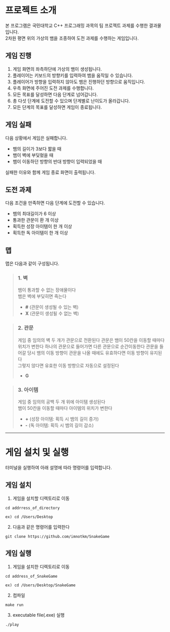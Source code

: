 # 프로젝트 소개

본 프로그램은 국민대학교 C++ 프로그래밍 과목의 팀 프로젝트 과제를 수행한 결과물입니다.  
2차원 평면 위의 가상의 뱀을 조종하여 도전 과제를 수행하는 게임입니다.

<h2>게임 진행</h2>

1. 게임 화면의 좌측하단에 가상의 뱀이 생성됩니다.
2. 플레이어는 키보드의 방향키를 입력하여 뱀을 움직일 수 있습니다.
3. 플레이어가 방향을 입력하지 않아도 뱀은 진행하던 방향으로 움직입니다.
4. 우측 화면에 주어진 도전 과제를 수행합니다.
5. 모든 목표를 달성하면 다음 단계로 넘어갑니다.  
6. 총 다섯 단계에 도전할 수 있으며 단계별로 난이도가 올라갑니다.  
7. 모든 단계의 목표를 달성하면 게임이 종료됩니다.

<h2>게임 실패</h2>

다음 상황에서 게임은 실패합니다.

* 뱀의 길이가 3보다 짧을 때
* 뱀이 벽에 부딪혔을 때
* 뱀이 이동하던 방향의 반대 방향이 입력되었을 때

실패한 이유와 함께 게임 종료 화면이 출력됩니다.

<h2>도전 과제</h2>

다음 조건을 만족하면 다음 단계에 도전할 수 있습니다.

* 뱀의 최대길이가 6 이상
* 통과한 관문이 환 개 이상
* 획득한 성장 아이템이 한 개 이상
* 획득한 독 아이템이 한 개 이상

<h2>맵</h2>

맵은 다음과 같이 구성됩니다.

> <h3>1. 벽</h3>
>
> 뱀이 통과할 수 없는 장애물이다  
> 뱀은 벽에 부딪히면 죽는다
>
> * __#__ (관문이 생성될 수 있는 벽)
> * __X__ (관문이 생성될 수 없는 벽)

> <h3>2. 관문</h3>
>
> 게임 중 임의의 벽 두 개가 관문으로 전환된다
> 관문은 뱀이 50칸을 이동할 때마다 위치가 변한다
> 하나의 관문으로 들어가면 다른 관문으로 순간이동한다
> 관문을 들어갈 당시 뱀의 이동 방향이 관문을 나올 때에도 유효하다면 이동 방향이 유지된다  
> 그렇지 않다면 유효한 이동 방향으로 자동으로 설정된다
> 
> * __G__

> <h3>3. 아이템</h3>
>
> 게임 중 임의의 공백 두 개 위에 아이템 생성된다  
> 뱀이 50칸을 이동할 때마다 아이템의 위치가 변한다  
>
> * __+__ (성장 아이템: 획득 시 뱀의 길이 증가)  
> * __-__ (독 아이템: 획득 시 뱀의 길이 감소)
-------------------------------------------

# 게임 설치 및 실행

터미널을 실행하여 아래 설명에 따라 명령어를 입력합니다.

<h2>게임 설치</h2>

1. 게임을 설치할 디렉토리로 이동   

```
cd addrress_of_directory
```

    ex) cd /Users/Desktop

2. 다음과 같은 명령어를 입력한다

```
git clone https://github.com/imnotkm/SnakeGame
```

<h2>게임 실행</h2>

1. 게임을 설치한 디렉토리로 이동

```
cd address_of_SnakeGame
```

    ex) cd /Users/Desktop/SnakeGame

2. 컴파일

```
make run
```

3. executable file(.exe) 실행

```
./play
```
